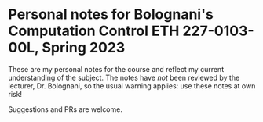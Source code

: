 # Personal notes for Bolognani's Computation Control ETH 227-0103-00L, Spring 2023

These are my personal notes for the course and reflect my current
understanding of the subject. The notes have *not* been reviewed by
the lecturer, Dr. Bolognani, so the usual warning applies: use these
notes at own risk!

Suggestions and PRs are welcome.
